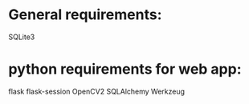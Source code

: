 # General requirements:
SQLite3

# python requirements for web app:
flask
flask-session
OpenCV2
SQLAlchemy
Werkzeug



